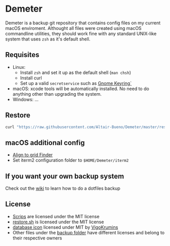 # Demeter

Demeter is a backup git repository that contains config files on my current
macOS enviroment. Althought all files were created using macOS commandline
utilities, they should work fine with any standard UNIX-like system that uses
`zsh` as it's default shell.

## Requisites

- Linux:
  - Install `zsh` and set it up as the default shell (`man chsh`)
  - Install curl
  - Set up a valid `secretservice` such as
    [Gnome Keyring`](https://wiki.archlinux.org/title/GNOME/Keyring)
- macOS: xcode tools will be automatically installed. No need to do anything
  other than upgrading the system.
- Windows: ...

## Restore

```zsh
curl "https://raw.githubusercontent.com/Altair-Bueno/Demeter/master/restore.sh" | zsh
```

## macOS additional config

- [Align to grid Finder](https://apple.stackexchange.com/questions/50508/how-can-i-make-all-folders-in-finder-snap-to-grid)
- Set iterm2 configuration folder to `$HOME/Demeter/iterm2`

## If you want your own backup system

Check out the [wiki](https://github.com/Altair-Bueno/Demeter/wiki) to learn how
to do a dotfiles backup

## License

- [Scrips](scripts/) are licensed under the MIT license
- [restore.sh](restore.sh) is licensed under the MIT license
- [database icon](Icon?) licensed under MIT by
  [VigoKrumins](https://github.com/VigoKrumins/folder-icons/)
- Other files under the [backup folder](backup/) have different licenses and
  belong to their respective owners
